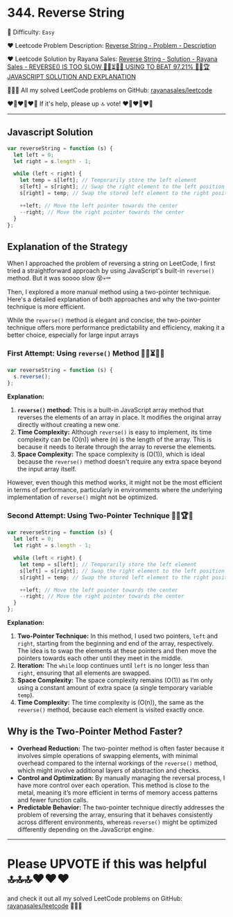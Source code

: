 # 344. Reverse String

🌱 Difficulty: `Easy`

❤️ Leetcode Problem Description: [Reverse String - Problem - Description](https://leetcode.com/problems/reverse-string/description/)

❤️ Leetcode Solution by Rayana Sales: [Reverse String - Solution - Rayana Sales - REVERSE() IS TOO SLOW 🐌🐢⏳🦥😴 USING TO BEAT 97.21% 🎯💯🏆 JAVASCRIPT SOLUTION AND EXPLANATION](https://leetcode.com/problems/reverse-string/solutions/5702936/reverse-is-too-slow-using-to-beat-97-21-javascript-solution-and-explanation/)

💁🏻‍♀️ All my solved LeetCode problems on GitHub: [rayanasales/leetcode](https://github.com/rayanasales/leetcode)

❤️‍🔥❤️‍🔥❤️‍🔥 If it's help, please up 🔝 vote! ❤️‍🔥❤️‍🔥❤️‍🔥

---

## Javascript Solution

```js
var reverseString = function (s) {
  let left = 0;
  let right = s.length - 1;

  while (left < right) {
    let temp = s[left]; // Temporarily store the left element
    s[left] = s[right]; // Swap the right element to the left position
    s[right] = temp; // Swap the stored left element to the right position

    ++left; // Move the left pointer towards the center
    --right; // Move the right pointer towards the center
  }
};
```

## Explanation of the Strategy

When I approached the problem of reversing a string on LeetCode, I first tried a straightforward approach by using JavaScript's built-in `reverse()` method. But it was soooo slow 😵💀⚰️

Then, I explored a more manual method using a two-pointer technique. Here's a detailed explanation of both approaches and why the two-pointer technique is more efficient.

While the `reverse()` method is elegant and concise, the two-pointer technique offers more performance predictability and efficiency, making it a better choice, especially for large input arrays

### **First Attempt: Using `reverse()` Method 🐌🐢⏳🦥😴**

```js
var reverseString = function (s) {
  s.reverse();
};
```

**Explanation:**

1. **`reverse()` method:** This is a built-in JavaScript array method that reverses the elements of an array in place. It modifies the original array directly without creating a new one.
2. **Time Complexity:** Although `reverse()` is easy to implement, its time complexity can be \(O(n)\) where \(n\) is the length of the array. This is because it needs to iterate through the array to reverse the elements.
3. **Space Complexity:** The space complexity is \(O(1)\), which is ideal because the `reverse()` method doesn't require any extra space beyond the input array itself.

However, even though this method works, it might not be the most efficient in terms of performance, particularly in environments where the underlying implementation of `reverse()` might not be optimized.

### **Second Attempt: Using Two-Pointer Technique 🎯💯🏆**🥇

```js
var reverseString = function (s) {
  let left = 0;
  let right = s.length - 1;

  while (left < right) {
    let temp = s[left]; // Temporarily store the left element
    s[left] = s[right]; // Swap the right element to the left position
    s[right] = temp; // Swap the stored left element to the right position

    ++left; // Move the left pointer towards the center
    --right; // Move the right pointer towards the center
  }
};
```

**Explanation:**

1. **Two-Pointer Technique:** In this method, I used two pointers, `left` and `right`, starting from the beginning and end of the array, respectively. The idea is to swap the elements at these pointers and then move the pointers towards each other until they meet in the middle.
2. **Iteration:** The `while` loop continues until `left` is no longer less than `right`, ensuring that all elements are swapped.
3. **Space Complexity:** The space complexity remains \(O(1)\) as I’m only using a constant amount of extra space (a single temporary variable `temp`).
4. **Time Complexity:** The time complexity is \(O(n)\), the same as the `reverse()` method, because each element is visited exactly once.

## **Why is the Two-Pointer Method Faster?**

- **Overhead Reduction:** The two-pointer method is often faster because it involves simple operations of swapping elements, with minimal overhead compared to the internal workings of the `reverse()` method, which might involve additional layers of abstraction and checks.
- **Control and Optimization:** By manually managing the reversal process, I have more control over each operation. This method is close to the metal, meaning it’s more efficient in terms of memory access patterns and fewer function calls.
- **Predictable Behavior:** The two-pointer technique directly addresses the problem of reversing the array, ensuring that it behaves consistently across different environments, whereas `reverse()` might be optimized differently depending on the JavaScript engine.

---

# Please UPVOTE if this was helpful 🔝🔝🔝❤️❤️❤️

and check it out all my solved LeetCode problems on GitHub: [rayanasales/leetcode](https://github.com/rayanasales/leetcode) 🤙😚🤘
